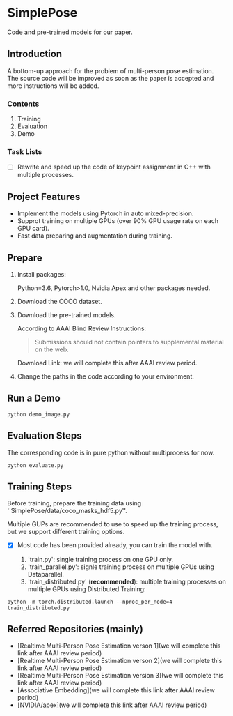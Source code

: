 # SimplePose

Code and pre-trained models for our paper.

## Introduction

A bottom-up approach for the problem of multi-person pose estimation.
The  source code will be improved as soon as the paper is accepted and more instructions will be added.

### Contents

1. Training 
2. Evaluation 
3. Demo

### Task Lists
- [ ] Rewrite and speed up the code of keypoint assignment in C++  with multiple processes.


## Project Features
- Implement the models using Pytorch in auto mixed-precision.
- Supprot training on multiple GPUs (over 90% GPU usage rate on each GPU card).
- Fast data preparing and augmentation during training.

## Prepare

1. Install packages:

   Python=3.6, Pytorch>1.0, Nvidia Apex and other packages needed.

2. Download the COCO dataset.

3. Download the pre-trained models.

   According to AAAI Blind Review Instructions:

   > Submissions should not contain pointers to supplemental material on the web.

   Download Link: we will complete this after AAAI review period.

4. Change the paths in the code according to your environment.

## Run a Demo

`python demo_image.py`

## Evaluation Steps

The corresponding code is in pure python without multiprocess for now.

`python evaluate.py` 

## Training Steps

Before training, prepare the training data using ''SimplePose/data/coco_masks_hdf5.py''.

Multiple GUPs are recommended to use to speed up the training process, but we support different training options. 

- [x] Most code has been provided already, you can train the model with.

  1.  'train.py': single training process on one GPU only.
  2.  'train_parallel.py': signle training process on multiple GPUs using Dataparallel.
  3.  'train_distributed.py' (**recommended**): multiple training processes on multiple GPUs using Distributed Training:

```shell
python -m torch.distributed.launch --nproc_per_node=4 train_distributed.py
```



## Referred Repositories (mainly)

-  [Realtime Multi-Person Pose Estimation verson 1](we will complete this link after AAAI review period)
-  [Realtime Multi-Person Pose Estimation verson 2](we will complete this link after AAAI review period)
-  [Realtime Multi-Person Pose Estimation version 3](we will complete this link after AAAI review period)
-  [Associative Embedding](we will complete this link after AAAI review period)
-  [NVIDIA/apex](we will complete this link after AAAI review period)